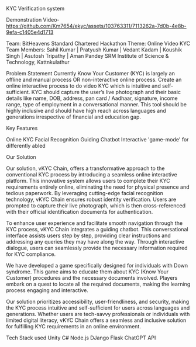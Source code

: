 
KYC Verification system

Demonstration Video-
https://github.com/Km7654/ekyc/assets/103763311/7113262a-7d0b-4e8b-9efa-c1405e4d1713


Team: BitHeavens
Standard Chartered Hackathon
Theme: Online Video KYC
Team Members: Sahil Kumar | Pratyush Kumar |  Vedant Kadam | Koushik Singh | Asutosh Tripathy | Aman Pandey
SRM Institute of Science & Technology, Kattnkulathur

Problem Statement
Currently Know Your Customer (KYC) is largely an offline and manual process OR non-interactive online process. Create an online interactive process to do video KYC which is intuitive and self-sufficient. KYC should capture the user’s live photograph and their basic details like name, DOB, address, pan card / Aadhaar, signature, income range, type of employment in a conversational manner. This tool should be highly inclusive and should have high reach across languages and generations irrespective of financial and education gap. 


Key Features

Online KYC
Facial Recognition
Guiding Chatbot
Interactive 'game-mode' for differently abled


Our Solution

Our solution, vKYC Chain, offers a transformative approach to the conventional KYC process by introducing a seamless online interactive platform. This innovative system allows users to complete their KYC requirements entirely online, eliminating the need for physical presence and tedious paperwork. By leveraging cutting-edge facial recognition technology, vKYC Chain ensures robust identity verification. Users are prompted to capture their live photograph, which is then cross-referenced with their official identification documents for authentication.

To enhance user experience and facilitate smooth navigation through the KYC process, vKYC Chain integrates a guiding chatbot. This conversational interface assists users step by step, providing clear instructions and addressing any queries they may have along the way. Through interactive dialogue, users can seamlessly provide the necessary information required for KYC compliance.

We have developed a game specifically designed for individuals with Down syndrome. This game aims to educate them about KYC (Know Your Customer) procedures and the necessary documents involved. Players embark on a quest to locate all the required documents, making the learning process engaging and interactive.

Our solution prioritizes accessibility, user-friendliness, and security, making the KYC process intuitive and self-sufficient for users across languages and generations. Whether users are tech-savvy professionals or individuals with limited digital literacy, vKYC Chain offers a seamless and inclusive solution for fulfilling KYC requirements in an online environment.


Tech Stack used
Unity
C#
Node.js
DJango
Flask
ChatGPT API


